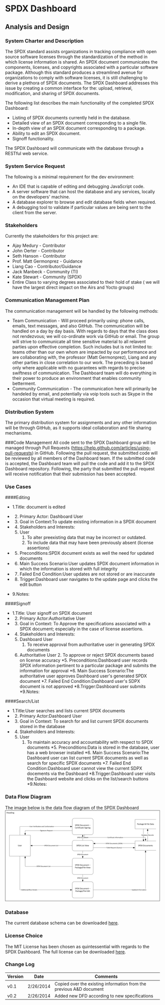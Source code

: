 # SPDX Dashboard
## Analysis and Design

### System Charter and Description
The SPDX standard assists organizations in tracking compliance with open source software licenses through the standardization of the method in which license information is shared. An SPDX document communicates the components, licenses, and copyrights associated with a particular software package. Although this standard produces a streamlined avenue for organizations to comply with software licenses, it is still challenging to derive a plethora of SPDX documents. The SPDX Dashboard addresses this issue by creating a common interface for the: upload, retrieval, modification, and sharing of SPDX documents.

The following list describes the main functionality of the completed SPDX Dashboard:
* Listing of SPDX documents currently held in the database.
* Detailed view of an SPDX document corresponding to a single file.
* In-depth view of an SPDX document corresponding to a package.
* Ability to edit an SPDX document.
* Signoff functionality.

The SPDX Dashboard will communicate with the database through a RESTful web service.

### System Service Request
The following is a minimal requirement for the dev environment:
* An IDE that is capable of editing and debugging JavaScript code.
* A server software that can host the database and any services, locally on the developers' machine.
* A database explorer to browse and edit database fields when required.
* A debugging tool to validate if particular values are being sent to the client from the server.

### Stakeholders
Currently the stakeholders for this project are:
* Ajay Medury - Contributor
* John Oerter - Contributor
* Seth Hanson - Contributor
* Prof. Matt Germonprez - Guidance
* Liang Cao - Contributor/Guidance
* Jack Manbeck - Community (TI)
* Kate Stewart - Community (SPDX)
* Entire Class to varying degrees associated to their hold of stake ( we will have the largest direct impact on the Airs and Yocto groups)


### Communication Management Plan
The communication management will be handled by the following methods:
* Team Communication - Will proceed primarily using: phone calls, emails, text messages, and also GitHub. The communication will be handled on a day by day basis. With regards to days that the class does not rendezvous; we will co-ordinate work via GitHub or email. The group will strive to communicate all time sensitive material to all relavent parties upon effective completion. Such includes but is not limited to: teams other than our own whom are impacted by our performance and are collaborating with, the professor (Matt Germonprez), Liang and any other parties in close correlation to our work. The preceding is based only where applicable with no guarantees with regards to precise swiftness of communication. The Dashboard team will do everything in their power to produce an environment that enables community betterment.
* Community Communication - The communication here will primarily be handeled by email, and potentially via voip tools such as Skype in the occasion that virtual meeting is required.

### Distribution System
The primary distribution system for assignments and any other information will be through GitHub, as it supports ideal collaboration and file sharing mechanisms.


###Code Management
All code sent to the SPDX Dashboard group will be managed through Pull Requests (https://help.github.com/articles/using-pull-requests) in GitHub.  Following the pull request, the submitted code will be reviewed by all members of the Dashboard team. If the submitted code is accepted, the Dashboard team will pull the code and add it to the SPDX Dashboard repository. Following, the party that submitted the pull request will receive notification that their submission has been accepted.

### Use Cases
####Editing
* 1.Title: document is edited
* 2. Primary Actor: Dashboard User
* 3. Goal in Context:To update existing information in a SPDX document
* 4. Stakeholders and Interests:
	1. User
		1. To alter preexisting data that may be incorrect or outdated.
		2. To include data that may have been previously absent (license assertions)
		 
* 5. Preconditions:SPDX document exists as well the need for updated documents
* 6. Main Success Scenario:User updates SPDX document information in which the information is stored with full integrity
* 7. Failed End Condition:User updates are not stored or are inaccurate 
* 8. Trigger:Dashboard user navigates to the update page and clicks the edit button
* 9.Notes:
	
####Signoff
* 1.Title: User signoff on SPDX document
* 2. Primary Actor:Authoritative User
* 3. Goal in Context: To Approve the specifications associated with a SPDX document; especially in the case of license assertions.
* 4. Stakeholders and Interests:
	1. Dashboard User
		1. To receive approval from authoritative user in generating SPDX documents
	2. Authoritative User 
	 	2. To approve or reject SPDX documents based on license accuracy
*5. Preconditions:Dashboard user records SPDX information pertinent to a particular package and submits the information for approval
*6. Main Success Scenario:The authoritative user approves Dashboard user's generated SPDX document
*7. Failed End Condition:Dashboard user's SDPX document is not approved
*8.Trigger:Dashboard user submits 
*9.Notes:

####Search/List
* 1.Title:User searches and lists current SPDX documents 
* 2. Primary Actor:Dashboard User
* 3. Goal in Context: To search for and list current SPDX documents stored in the database
* 4. Stakeholders and Interests:
	1. User
		1. To maintain accuracy and accountability with respect to SPDX documents
*5. Preconditions:Data is stored in the database, user has a web browser installed
*6. Main Success Scenario:The Dashboard user can list current SPDX documents as well as search for specific SPDX documents
*7. Failed End Condition:Dashboard user cannot view the current SDPX docements via the Dashboard
*8.Trigger:Dashboard user visits the Dashboard website and clicks on the list/search buttons
*9.Notes:

### Data Flow Diagram
The image below is the data flow diagram of the SPDX Dashboard 
![Data Flow Diagram](SPDX_Dashboard_DFD_02.25.2014.jpg "Data Flow Diagram")

### Database 
The current database schema can be downloaded [here](schema.html).

### License Choice
The MIT License has been chosen as quintessential with regards to the SPDX Dashboard. The full license can be downloaded [here](../LICENSE).

### Change Log
|Version | Date    | Comments                             |
|--------|---------|--------------------------------------|
|v0.1    |2/26/2014|Copied over the existing information from the previous A&D document|
|v0.2	 |2/26/2014|Added new DFD according to new specifications|
